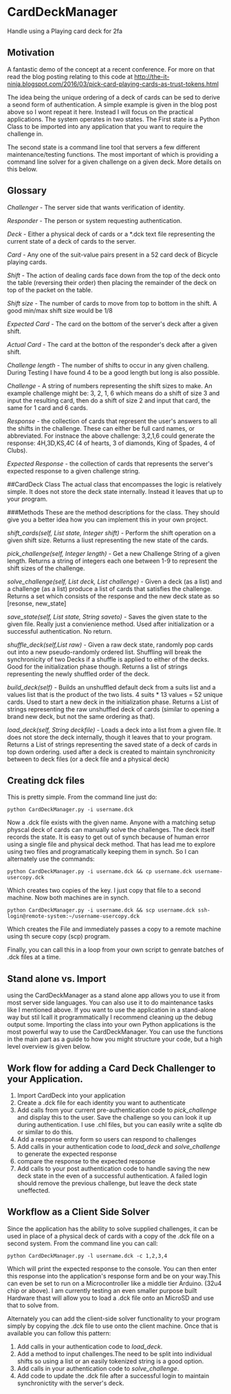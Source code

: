 # CardDeckManager
Handle using a Playing card deck for 2fa

## Motivation ##
A fantastic demo of the concept at a recent conference. For more on that read the blog posting relating to this code at
http://the-it-ninja.blogspot.com/2016/03/pick-card-playing-cards-as-trust-tokens.html

The idea being the unique ordering of a deck of cards can be sed to derive a seond form of authentication. A simple example is given in the blog post above so I wont repeat it here. Instead I will focus on the practical applications. The system operates in two states. The First state is a Python Class to be imported into any application that you want to require the challenge in.

The second state is a command line tool that servers a few different maintenance/testing functions. The most important of which is providing a command line solver for a given challenge on a given deck. More details on this below.

## Glossary
*Challenger* - The server side that wants verification of identity.

*Responder* - The person or system requesting authentication.

*Deck* - Either a physical deck of cards or a *.dck text file representing the current state of a deck of cards to the server.

*Card* - Any one of the suit-value pairs present in a 52 card deck of Bicycle playing cards.

*Shift* - The action of dealing cards face down from the top of the deck onto the table (reversing their order) then placing the remainder of the deck on top of the packet on the table. 

*Shift size* - The number of cards to move from top to bottom in the shift. A good min/max shift size would be 1/8

*Expected Card* - The card on the bottom of the server's deck after a given shift.

*Actual Card* - The card at the botton of the responder's deck after a given shift.

*Challenge length* - The number of shifts to occur in any given challeng. During Testing I have found 4 to be a good length but long is also possible.

*Challenge* - A string of numbers representing the shift sizes to make. An example challenge might be: 3, 2, 1, 6 which means do a shift of size 3 and input the resulting card, then do a shift of size 2 and input that card, the same for 1 card and 6 cards. 

*Response* - the collection of cards that represent the user's answers to all the shifts in the challenge. These can either be full card names, or abbreviated. For instnace the above challenge: 3,2,1,6 could generate the response: 4H,3D,KS,4C (4 of hearts, 3 of diamonds, King of Spades, 4 of Clubs).

*Expected Response* - the collection of cards that represents the server's expected response to a given challenge string. 

##CardDeck Class
The actual class that encompasses the logic is relatively simple. It does not store the deck state internally. Instead it leaves that up to your program. 

###Methods
These are the method descriptions for the class. They should give you a better idea how you can implement this in your own project. 

*shift_cards(self, List state, Integer shift)* - Perform the shift operation on a given shift size. Returns a liust representing the new state of the cards.

*pick_challenge(self, Integer length)* - Get a new Challenge String of a given length. Returns a string of integers each one between 1-9 to represent the shift sizes of the challenge.

*solve_challenge(self, List deck, List challenge)* - Given a deck (as a list) and a challenge (as a list) produce a list of cards that satisfies the challenge. Returns a set which consists of the response and the new deck state as so [resonse, new_state]

*save_state(self, List state, String saveto)* - Saves the given state to the given file. Really just a convienience method. Used after initialization or a successful authentication. No return.

*shuffle_deck(self,List raw)* - Given a raw deck state, randomly pop cards out into a new pseudo-randomly ordered list. Shuffling will break the synchronicity of two Decks if a shuffle is applied to either of the decks. Good for the initialization phase though.  Returns a list of strings representing the newly shuffled order of the deck. 

*build_deck(self)* - Builds an unshuffled default deck from a suits list and a values list that is the product of the two lists. 4 suits * 13 values = 52 unique cards. Used to start a new deck in the initialization phase. Returns a List of strings representing the raw unshuffled deck of cards (similar to opening a brand new deck, but not the same ordering as that).

*load_deck(self, String deckfile)* - Loads a deck into a list from a given file. It does not store the deck internally, though it leaves that to your program. Returns a List of strings representing the saved state of a deck of cards in top down ordering. used after a deck is created to maintain synchronicity between to deck files (or a deck file and a physical deck)

## Creating dck files
This is pretty simple. From the command line just do:

    python CardDeckManager.py -i username.dck
Now a .dck file exists with the given name. Anyone with a matching setup physcal deck of cards can manually solve the challenges. The deck itself records the state. It is easy to get out of synch because of human error using a single file and physical deck method. That has lead me to explore using two files and programatically keeping them in synch.
So I can alternately use the commands: 

    python CardDeckManager.py -i username.dck && cp username.dck username-usercopy.dck
Which creates two copies of the key. I just copy that file to a second machine. Now both machines are in synch.

    python CardDeckManager.py -i username.dck && scp username.dck ssh-login@remote-system:~/username-usercopy.dck
Which creates the File and immediately passes a copy to a remote machine using th secure copy (scp) program.

Finally, you can call this in a loop from your own script to genrate batches of .dck files at a time.

## Stand alone vs. Import
using the CardDeckManager as a stand alone app allows you to use it from most server side languages. You can also use it to do maintenance tasks like I mentioned above. If you want to use the application in a stand-alone way but stil lcall it programmatically I recommend cleaning up the debug output some. Importing the class into your own Python applications is the most powerful way to use the CardDeckManager. You can use the functions in the main part as a guide to how you might structure your code, but a high level overview is given below.

## Work flow for adding a Card Deck Challenger to your Application.
1. Import CardDeck into your application
2. Create a .dck file for each identity you want to authenticate
3. Add calls from your current pre-authentication code to *pick_challenge* and display this to the user. Save the challenge so you can look it up during authentication. I use .chl files, but you can easily write a sqlite db or similar to do this.
4. Add a response entry form so users can respond to challenges
5. Add calls in your authentication code to *load_deck* and *solve_challenge* to generate the expected response
6. compare the response to the expected response
5. Add calls to your post authentication code to handle saving the new deck state in the even of a successful authentication. A failed login should remove the previous challenge, but leave the deck state uneffected.


## Workflow as a Client Side Solver
Since the application has the ability to solve supplied challenges, it can be used in place of a physical deck of cards with a copy of the .dck file on a second system. From the command line you can call:

    python CardDeckManager.py -l username.dck -c 1,2,3,4

Which will print the expected response to the console. You can then enter this response into the application's response form and be on your way.This can even be set to run on a Microcontroller like a middle tier Arduino.  (32u4 chip or above). I am currently testing an even smaller purpose built Hardware thast will allow you to load a .dck file onto an MicroSD and use that to solve from.

Alternately you can add the client-side solver functionality to your program simply by copying the .dck file to use onto the client machine. Once that is available you can follow this pattern:

1. Add calls in your authentication code to *load_deck*.
2. Add a method to input challenges.The need to be split into individual shifts so using a list or an easily tokenized string is a good option.
3. Add calls in your authentication code to *solve_challenge*.
4. Add code to update the .dck file after a successful login to maintain synchronictity with the server's deck.
